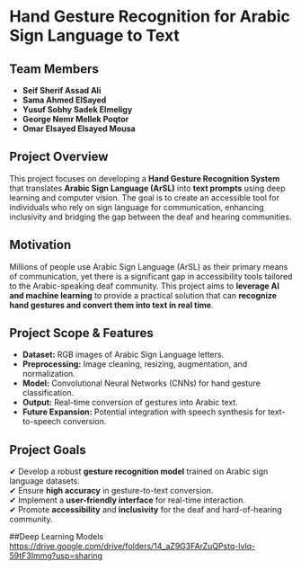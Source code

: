 # Hand Gesture Recognition for Arabic Sign Language to Text

## Team Members  
- **Seif Sherif Assad Ali**  
- **Sama Ahmed ElSayed**  
- **Yusuf Sobhy Sadek Elmeligy**  
- **George Nemr Mellek Poqtor**  
- **Omar Elsayed Elsayed Mousa**  

## Project Overview 
This project focuses on developing a **Hand Gesture Recognition System** that translates **Arabic Sign Language (ArSL)** into **text prompts** using deep learning and computer vision. The goal is to create an accessible tool for individuals who rely on sign language for communication, enhancing inclusivity and bridging the gap between the deaf and hearing communities.  

## Motivation  
Millions of people use Arabic Sign Language (ArSL) as their primary means of communication, yet there is a significant gap in accessibility tools tailored to the Arabic-speaking deaf community. This project aims to **leverage AI and machine learning** to provide a practical solution that can **recognize hand gestures and convert them into text in real time**.  

## Project Scope & Features  
- **Dataset:** RGB images of Arabic Sign Language letters.  
- **Preprocessing:** Image cleaning, resizing, augmentation, and normalization.  
- **Model:** Convolutional Neural Networks (CNNs) for hand gesture classification.  
- **Output:** Real-time conversion of gestures into Arabic text.  
- **Future Expansion:** Potential integration with speech synthesis for text-to-speech conversion.  

## Project Goals  
✔ Develop a robust **gesture recognition model** trained on Arabic sign language datasets.  
✔ Ensure **high accuracy** in gesture-to-text conversion.  
✔ Implement a **user-friendly interface** for real-time interaction.  
✔ Promote **accessibility** and **inclusivity** for the deaf and hard-of-hearing community.  

##Deep Learning Models
https://drive.google.com/drive/folders/14_aZ9G3FArZuQPstq-lvlq-59tF3Immg?usp=sharing
